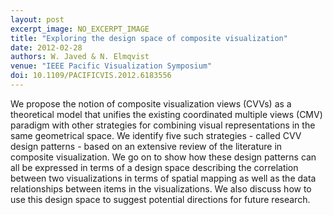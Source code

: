 ```yaml
---
layout: post
excerpt_image: NO_EXCERPT_IMAGE
title: "Exploring the design space of composite visualization"
date: 2012-02-28
authors: W. Javed & N. Elmqvist
venue: "IEEE Pacific Visualization Symposium"
doi: 10.1109/PACIFICVIS.2012.6183556
---
```

We propose the notion of composite visualization views (CVVs) as a theoretical model that unifies the existing coordinated multiple views (CMV) paradigm with other strategies for combining visual representations in the same geometrical space. We identify five such strategies - called CVV design patterns - based on an extensive review of the literature in composite visualization. We go on to show how these design patterns can all be expressed in terms of a design space describing the correlation between two visualizations in terms of spatial mapping as well as the data relationships between items in the visualizations. We also discuss how to use this design space to suggest potential directions for future research.
